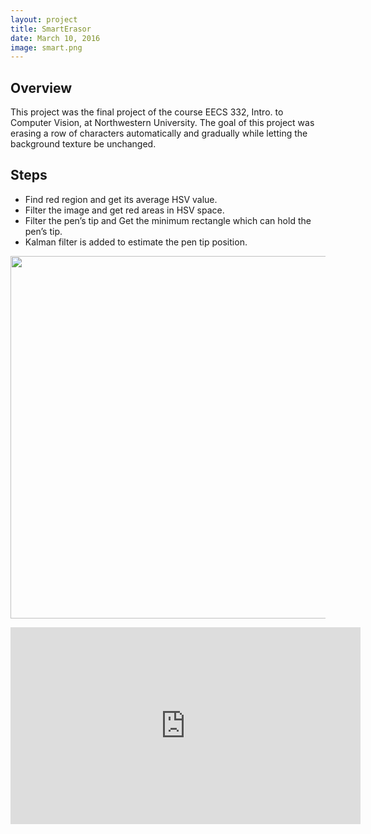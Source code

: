 ```yaml
---
layout: project
title: SmartErasor
date: March 10, 2016
image: smart.png
---
```


## Overview

This project was the final project of the course EECS 332, Intro. to Computer Vision, at Northwestern University. The goal of this project was erasing a row of characters automatically and gradually while letting the background texture be unchanged.

## Steps

* Find red region and get its average HSV value.
* Filter the image and get red areas in HSV space.
* Filter the pen’s tip and Get the minimum rectangle which can hold the pen’s tip.
* Kalman filter is added to estimate the pen tip position.
<p align="center">
<img src="https://s3.amazonaws.com/f.cl.ly/items/0f3c1p3z082G2m031o0f/smart3.png?v=13b9f977" width="580" />


<p align="center">
<iframe width="560" height="315" src="https://www.youtube.com/embed/aJ_qrJvRTvI" frameborder="0" allowfullscreen></iframe>
